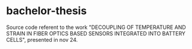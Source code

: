 # bachelor-thesis
Source code referent to the work "DECOUPLING OF TEMPERATURE AND STRAIN IN FIBER OPTICS BASED SENSORS INTEGRATED INTO BATTERY CELLS", presented in nov 24.

